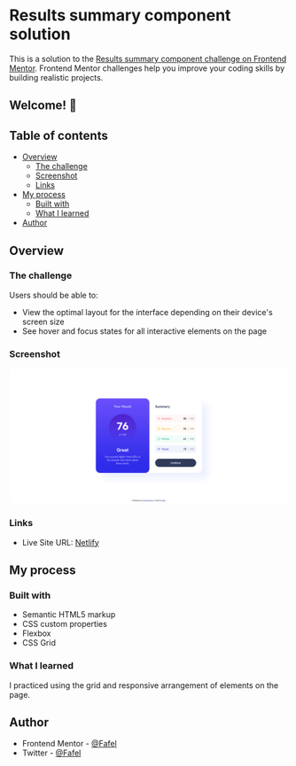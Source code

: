 # Results summary component solution

This is a solution to the [Results summary component challenge on Frontend Mentor](https://www.frontendmentor.io/challenges/results-summary-component-CE_K6s0maV). Frontend Mentor challenges help you improve your coding skills by building realistic projects. 

## Welcome! 👋

## Table of contents

- [Overview](#overview)
  - [The challenge](#the-challenge)
  - [Screenshot](#screenshot)
  - [Links](#links)
- [My process](#my-process)
  - [Built with](#built-with)
  - [What I learned](#what-i-learned)
- [Author](#author)

## Overview

### The challenge

Users should be able to:

- View the optimal layout for the interface depending on their device's screen size
- See hover and focus states for all interactive elements on the page

### Screenshot

![Screenshot](./assets/images/Screenshot%202024-04-03%20at%2019-47-48%20Frontend%20Mentor%20Results%20summary%20component.png)

### Links

- Live Site URL: [Netlify](https://results-summary-component-fafel.netlify.app/)

## My process

### Built with

- Semantic HTML5 markup
- CSS custom properties
- Flexbox
- CSS Grid

### What I learned

I practiced using the grid and responsive arrangement of elements on the page.

## Author

- Frontend Mentor - [@Fafel](https://www.frontendmentor.io/profile/Fafell)
- Twitter - [@Fafel](https://www.twitter.com/Fafffel)